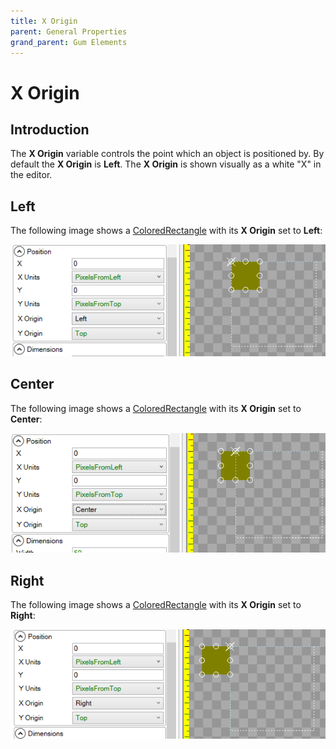 ```yaml
---
title: X Origin
parent: General Properties
grand_parent: Gum Elements
---
```


# X Origin

## Introduction

The **X Origin** variable controls the point which an object is positioned by. By default the **X Origin** is **Left**. The **X Origin** is shown visually as a white "X" in the editor.

## Left

The following image shows a [ColoredRectangle](https://github.com/KallDrexx/gum-docs-temp/tree/34f8cf390aa0e8acda804733eaad97a22b8c533b/pages/gum%20elements/general%20properties/ColoredRectangle/README.md) with its **X Origin** set to **Left**:

![](../../.gitbook/assets/LeftXOrigin.png)

## Center

The following image shows a [ColoredRectangle](https://github.com/KallDrexx/gum-docs-temp/tree/34f8cf390aa0e8acda804733eaad97a22b8c533b/pages/gum%20elements/general%20properties/ColoredRectangle/README.md) with its **X Origin** set to **Center**:

![](../../.gitbook/assets/CenterXOrigin.png)

## Right

The following image shows a [ColoredRectangle](https://github.com/KallDrexx/gum-docs-temp/tree/34f8cf390aa0e8acda804733eaad97a22b8c533b/pages/gum%20elements/general%20properties/ColoredRectangle/README.md) with its **X Origin** set to **Right**:

![](../../.gitbook/assets/RightXOrigin.png)

